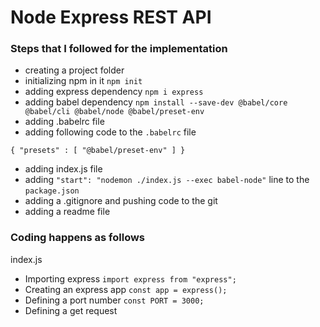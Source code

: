 # Node Express REST API

### Steps that I followed for the implementation

- creating a project folder
- initializing npm in it `npm init`
- adding express dependency `npm i express`
- adding babel dependency `npm install --save-dev @babel/core @babel/cli @babel/node @babel/preset-env`
- adding .babelrc file
- adding following code to the `.babelrc` file

`{
    "presets" : [
        "@babel/preset-env"
    ]
}`

- adding index.js file
- adding `"start": "nodemon ./index.js --exec babel-node"` line to the `package.json`
- adding a .gitignore and pushing code to the git
- adding a readme file

### Coding happens as follows

index.js

- Importing express `import express from "express";`
- Creating an express app `const app = express();`
- Defining a port number `const PORT = 3000;`
- Defining a get request

